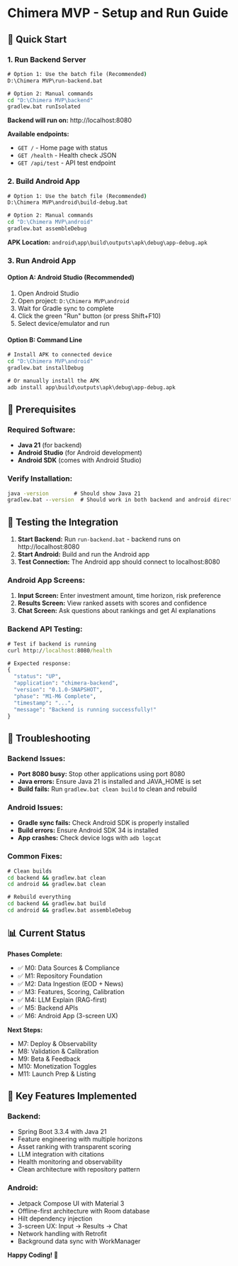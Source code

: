 # Chimera MVP - Setup and Run Guide

## 🚀 Quick Start

### 1. Run Backend Server
```cmd
# Option 1: Use the batch file (Recommended)
D:\Chimera MVP\run-backend.bat

# Option 2: Manual commands
cd "D:\Chimera MVP\backend"
gradlew.bat runIsolated
```

**Backend will run on:** http://localhost:8080

**Available endpoints:**
- `GET /` - Home page with status
- `GET /health` - Health check JSON
- `GET /api/test` - API test endpoint

### 2. Build Android App
```cmd
# Option 1: Use the batch file (Recommended)  
D:\Chimera MVP\android\build-debug.bat

# Option 2: Manual commands
cd "D:\Chimera MVP\android"
gradlew.bat assembleDebug
```

**APK Location:** `android\app\build\outputs\apk\debug\app-debug.apk`

### 3. Run Android App

#### Option A: Android Studio (Recommended)
1. Open Android Studio
2. Open project: `D:\Chimera MVP\android`
3. Wait for Gradle sync to complete
4. Click the green "Run" button (or press Shift+F10)
5. Select device/emulator and run

#### Option B: Command Line
```cmd
# Install APK to connected device
cd "D:\Chimera MVP\android"
gradlew.bat installDebug

# Or manually install the APK
adb install app\build\outputs\apk\debug\app-debug.apk
```

## 🔧 Prerequisites

### Required Software:
- **Java 21** (for backend)
- **Android Studio** (for Android development)
- **Android SDK** (comes with Android Studio)

### Verify Installation:
```cmd
java -version        # Should show Java 21
gradlew.bat --version  # Should work in both backend and android directories
```

## 📱 Testing the Integration

1. **Start Backend:** Run `run-backend.bat` - backend runs on http://localhost:8080
2. **Start Android:** Build and run the Android app 
3. **Test Connection:** The Android app should connect to localhost:8080

### Android App Screens:
1. **Input Screen:** Enter investment amount, time horizon, risk preference
2. **Results Screen:** View ranked assets with scores and confidence
3. **Chat Screen:** Ask questions about rankings and get AI explanations

### Backend API Testing:
```cmd
# Test if backend is running
curl http://localhost:8080/health

# Expected response:
{
  "status": "UP",
  "application": "chimera-backend", 
  "version": "0.1.0-SNAPSHOT",
  "phase": "M1-M6 Complete",
  "timestamp": "...",
  "message": "Backend is running successfully!"
}
```

## 🐛 Troubleshooting

### Backend Issues:
- **Port 8080 busy:** Stop other applications using port 8080
- **Java errors:** Ensure Java 21 is installed and JAVA_HOME is set
- **Build fails:** Run `gradlew.bat clean build` to clean and rebuild

### Android Issues:
- **Gradle sync fails:** Check Android SDK is properly installed
- **Build errors:** Ensure Android SDK 34 is installed
- **App crashes:** Check device logs with `adb logcat`

### Common Fixes:
```cmd
# Clean builds
cd backend && gradlew.bat clean
cd android && gradlew.bat clean

# Rebuild everything
cd backend && gradlew.bat build
cd android && gradlew.bat assembleDebug
```

## 📊 Current Status

**Phases Complete:**
- ✅ M0: Data Sources & Compliance 
- ✅ M1: Repository Foundation
- ✅ M2: Data Ingestion (EOD + News)
- ✅ M3: Features, Scoring, Calibration
- ✅ M4: LLM Explain (RAG-first)
- ✅ M5: Backend APIs  
- ✅ M6: Android App (3-screen UX)

**Next Steps:**
- M7: Deploy & Observability
- M8: Validation & Calibration
- M9: Beta & Feedback
- M10: Monetization Toggles
- M11: Launch Prep & Listing

## 🎯 Key Features Implemented

### Backend:
- Spring Boot 3.3.4 with Java 21
- Feature engineering with multiple horizons
- Asset ranking with transparent scoring
- LLM integration with citations
- Health monitoring and observability
- Clean architecture with repository pattern

### Android:
- Jetpack Compose UI with Material 3
- Offline-first architecture with Room database  
- Hilt dependency injection
- 3-screen UX: Input → Results → Chat
- Network handling with Retrofit
- Background data sync with WorkManager

**Happy Coding! 🚀**